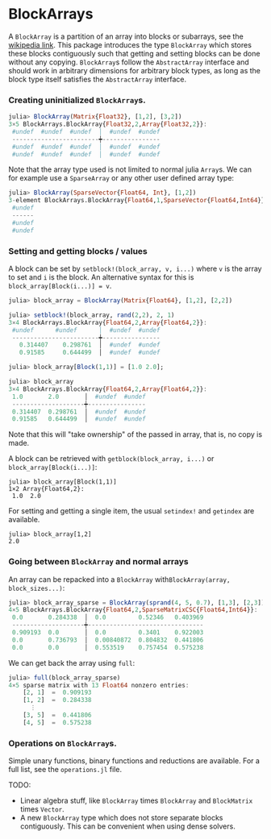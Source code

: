 # BlockArrays

A `BlockArray` is a partition of an array into blocks or subarrays, see the [wikipedia link](https://en.wikipedia.org/wiki/Block_matrix). This package introduces the type `BlockArray` which stores these blocks contiguously such that getting and setting blocks can be done without any copying. `BlockArray`s follow the `AbstractArray` interface and should work in arbitrary dimensions for arbitrary block types, as long as the block type itself satisfies the `AbstractArray` interface.

### Creating uninitialized `BlockArray`s.

```jl
julia> BlockArray(Matrix{Float32}, [1,2], [3,2])
3×5 BlockArrays.BlockArray{Float32,2,Array{Float32,2}}:
 #undef  #undef  #undef  │  #undef  #undef
 ------------------------┿----------------
 #undef  #undef  #undef  │  #undef  #undef
 #undef  #undef  #undef  │  #undef  #undef
```

Note that the array type used is not limited to normal julia `Array`s. We can for example use a `SparseArray` or any other user defined array type:

```jl
julia> BlockArray(SparseVector{Float64, Int}, [1,2])
3-element BlockArrays.BlockArray{Float64,1,SparseVector{Float64,Int64}}:
 #undef
 ------
 #undef
 #undef
```

### Setting and getting blocks / values

A block can be set by `setblock!(block_array, v, i...)` where `v` is the array to set and `i` is the block.
An alternative syntax for this is `block_array[Block(i...)] = v`.

```jl
julia> block_array = BlockArray(Matrix{Float64}, [1,2], [2,2])

julia> setblock!(block_array, rand(2,2), 2, 1)
3×4 BlockArrays.BlockArray{Float64,2,Array{Float64,2}}:
 #undef      #undef      │  #undef  #undef
 ------------------------┿----------------
   0.314407    0.298761  │  #undef  #undef
   0.91585     0.644499  │  #undef  #undef

julia> block_array[Block(1,1)] = [1.0 2.0];

julia> block_array
3×4 BlockArrays.BlockArray{Float64,2,Array{Float64,2}}:
 1.0       2.0       │  #undef  #undef
 --------------------┿----------------
 0.314407  0.298761  │  #undef  #undef
 0.91585   0.644499  │  #undef  #undef
```

Note that this will "take ownership" of the passed in array, that is, no copy is made.

A block can be retrieved with `getblock(block_array, i...)` or `block_array[Block(i...)]`:

```
julia> block_array[Block(1,1)]
1×2 Array{Float64,2}:
 1.0  2.0
```

For setting and getting a single item, the usual `setindex!` and `getindex` are available.

```
julia> block_array[1,2]
2.0
```

### Going between `BlockArray` and normal arrays

An array can be repacked into a `BlockArray` with`BlockArray(array, block_sizes...)`:

```jl
julia> block_array_sparse = BlockArray(sprand(4, 5, 0.7), [1,3], [2,3])
4×5 BlockArrays.BlockArray{Float64,2,SparseMatrixCSC{Float64,Int64}}:
 0.0       0.284338  │  0.0         0.52346   0.403969
 --------------------┿--------------------------------
 0.909193  0.0       │  0.0         0.3401    0.922003
 0.0       0.736793  │  0.00840872  0.804832  0.441806
 0.0       0.0       │  0.553519    0.757454  0.575238
```

We can get back the array using `full`:

```jl
julia> full(block_array_sparse)
4×5 sparse matrix with 13 Float64 nonzero entries:
    [2, 1]  =  0.909193
    [1, 2]  =  0.284338
      ⋮
    [3, 5]  =  0.441806
    [4, 5]  =  0.575238
```

### Operations on `BlockArray`s.

Simple unary functions, binary functions and reductions are available. For a full list, see the `operations.jl` file.

TODO:

- Linear algebra stuff, like `BlockArray` times `BlockArray` and `BlockMatrix` times `Vector`.
- A new `BlockArray` type which does not store separate blocks contiguously. This can be convenient when using dense solvers.
